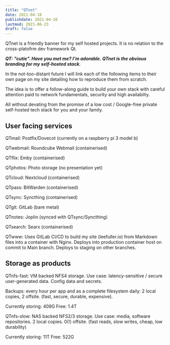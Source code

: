 ```yaml
---
title: "QTnet"
date: 2021-04-10
publishdate: 2021-04-10
lastmod: 2021-06-23
draft: false
---
```


QTnet is a friendly banner for my self hosted projects. It is no relation to the cross-platofrm dev framework Qt.

***QT: "cutie". Have you met me? I'm adorable. QTnet is the obvious branding for my self-hosted stack.***

In the not-too-distant future I will link each of the following items to their own page on my site detailing how to reproduce them from scratch.

The idea is to offer a follow-along guide to build your own stack with careful attention paid to network fundamentals, security and high availabilty. 

All without devating from the promise of a low cost / Google-free private self-hosted tech stack for you and your family. 

## User facing services

QTmail: Postfix/Dovecot (currently on a raspberry pi 3 model b)

QTwebmail: Roundcube Webmail (containerised)

QTflix: Emby (containerised)

QTphotos: Photo storage (no presentation yet)

QTcloud: Nextcloud (containerised)

QTpass: BitWarden (containerised)

QTsync: Syncthing (containerised)

QTgit: GitLab (bare metal)

QTnotes: Joplin (synced with QTsync/Syncthing)

QTsearch: Searx (containerised)

QTwww: Uses GitLab CI/CD to build my site (leefuller.io) from Markdown files into a container with Nginx. Deploys into production container host on commit to Main branch. Deploys to staging on other branches. 

## Storage as products

QTnfs-fast: VM backed NFS4 storage. Use case: latency-sensitive / secure user-generated data. Config data and secrets.

Backups: every hour per app and as a complete filesystem daily: 2 local copies, 2 offsite. (fast, secure, durable, expensive).

Currently storing: 409G
Free: 1.4T

QTnfs-slow: NAS backed NFS2/3 storage. Use case: media, software repositories. 2 local copies. 0(!) offsite. (fast reads, slow writes, cheap, low durability) 

Currently storing: 11T
Free: 522G
